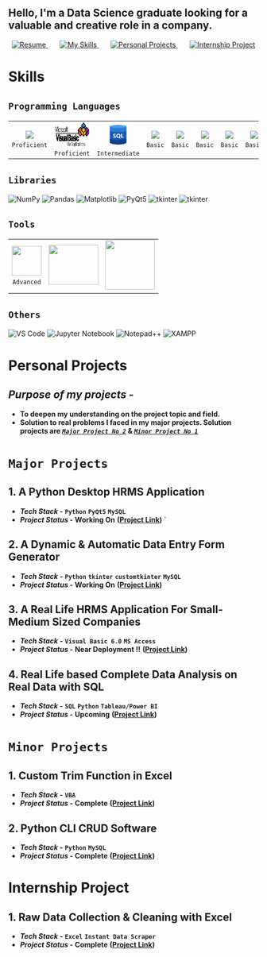 ## Hello, I'm a Data Science graduate looking for a valuable and creative role in a company.

<!--
*My active, finished and upcoming projects cover topics which are diverse but are not limited to the following:*
- Software development - 2 on-going projects
- VBA development for Excel - 1 complete project
- Independent package development (solution to a software development problem I faced)
- EDA with SQL - upcoming project
-->

<p align="center">
  
  <a href="https://drive.google.com/file/d/1pQv2Db72jQU3vt2wKG8MMa51Rr4s225i/view?usp=sharing" target="_blank">
    <img src="https://img.shields.io/badge/My%20Resume-03a13a?style=for-the-badge&logo=google-docs&logoColor=white&fontSize=30" alt="Resume" />
  </a> &nbsp;&nbsp;&nbsp;&nbsp;&nbsp; <!-- 02cf87 -->
  
  <a href="#programming-languages" target="_blank">
    <img src="https://img.shields.io/badge/My%20Skills-000000?style=for-the-badge&logoColor=white&fontSize=30" alt="My Skills" />
  </a> &nbsp;&nbsp;&nbsp;&nbsp;&nbsp;
  
  <a href="#personal-projects" target="_blank">
    <img src="https://img.shields.io/badge/Personal%20Projects-0495bd?style=for-the-badge&logo=github&logoColor=white&fontSize=30" alt="Personal Projects" />
  </a> &nbsp;&nbsp;&nbsp;&nbsp;&nbsp;
  
  <a href="#internship-project" target="_blank">
    <img src="https://img.shields.io/badge/Internship%20Project-0495bd?style=for-the-badge&logo=github&logoColor=white&fontSize=30" alt="Internship Project" />
  </a>
  
</p>

# Skills
## `Programming Languages`
<!--
<p>
| ![py](https://skillicons.dev/icons?i=py&theme=light) | `Proficient` |
|---|---|

&bull; <img src="https://skillicons.dev/icons?i=py&theme=light"> -> <code style="vertical-align: middle;">Proficient</code> &nbsp;
&bull; <img src="https://upload.wikimedia.org/wikipedia/commons/7/78/Microsoft_Visual_Basic_for_Applications_logo.svg" width="100" height="50" style="border: 1px solid black">
&bull; <img src="https://github.com/Satyaki-78/profile-config/blob/main/sql-icon.png" height=50>
&bull; <img src="https://skillicons.dev/icons?i=html&theme=light">
&bull; <img src="https://skillicons.dev/icons?i=css&theme=light">
&bull; <img src="https://skillicons.dev/icons?i=php&theme=light">
&bull; <img src="https://skillicons.dev/icons?i=cpp&theme=light">
&bull; <img src="https://skillicons.dev/icons?i=r&theme=light">
&bull; <img src="https://skillicons.dev/icons?i=c&theme=light">
</p>
-->
<table>
  <tr>
    <td align="center"> <!-- Python -->
      <img src="https://skillicons.dev/icons?i=py&theme=light"><br>
      <code>Proficient</code>
    </td>
    <td align="center"> <!-- VBA -->
      <img src="https://github.com/Satyaki-78/profile-config/blob/main/vba-logo-image-2.png" width="125" height="50"><br>
      <code>Proficient</code>
    </td>
    <td align="center"> <!-- SQL -->
      <img src="https://github.com/Satyaki-78/profile-config/blob/main/sql-icon.png" height="50"><br>
      <code>Intermediate</code>
    </td>
    <td align="center"> <!-- HTML -->
      <img src="https://skillicons.dev/icons?i=html&theme=light"><br>
      <code>Basic</code>
    </td>
    <td align="center"> <!-- CSS -->
      <img src="https://skillicons.dev/icons?i=css&theme=light"><br>
      <code>Basic</code>
    </td>
    <td align="center"> <!-- PHP -->
      <img src="https://skillicons.dev/icons?i=php&theme=light"><br>
      <code>Basic</code>
    </td>
    <td align="center"> <!-- C++ -->
      <img src="https://skillicons.dev/icons?i=cpp&theme=light"><br>
      <code>Basic</code>
    </td>
    <td align="center"> <!-- R -->
      <img src="https://skillicons.dev/icons?i=r&theme=light"><br>
      <code>Basic</code>
    </td>
    <td align="center"> <!-- C -->
      <img src="https://skillicons.dev/icons?i=c&theme=light"><br>
      <code>Basic</code>
    </td>
  </tr>
</table>

## `Libraries`

![NumPy](https://img.shields.io/badge/numpy-013243?style=for-the-badge&logo=numpy&logoColor=white)
![Pandas](https://img.shields.io/badge/pandas-150458?style=for-the-badge&logo=pandas&logoColor=white)
![Matplotlib](https://img.shields.io/badge/Matplotlib-4B8BBE?style=for-the-badge&logo=Matplotlib&logoColor=white)
![PyQt5](https://img.shields.io/badge/PyQt5-41CD52?style=for-the-badge&logo=qt&logoColor=white)
![tkinter](https://img.shields.io/badge/tkinter-grey?style=for-the-badge)
![tkinter](https://img.shields.io/badge/custom%20tkinter-029cff?style=for-the-badge)

## `Tools`
<table>
  <tr>
    <td align="center"> <!-- Excel -->
      <img src="https://mailmeteor.com/logos/assets/PNG/Microsoft_Office_Excel_Logo_512px.png" width="60" height="60">
      <br><code>Advanced</code>
    </td>
    <td align="center">
      <img src="https://www.simplilearn.com/ice9/free_resources_article_thumb/MySQL-Logo.wine.png" width="100" height="80">
    </td>
    <td align="center">
      <img src="https://encrypted-tbn0.gstatic.com/images?q=tbn:ANd9GcQ1oijKaUUDNIw2USLgwkLAeXnRe7iHhSKq4JZxDQ6xfMXD-P9W09gxBUQXN-omjTDXcxA" width="100" height="100">
    </td>
  </tr>
</table>


## `Others`
![VS Code](https://skillicons.dev/icons?i=vscode&theme=light)
![Jupyter Notebook](https://img.shields.io/badge/Jupyter%20Notebook-F37626?style=for-the-badge&logo=jupyter&logoColor=white)
![Notepad++](https://img.shields.io/badge/Notepad++-90E59A.svg?style=for-the-badge&logo=notepad%2b%2b&logoColor=black)
![XAMPP](https://img.shields.io/badge/XAMPP-FB7A24?style=for-the-badge&logo=xampp&logoColor=white)


# Personal Projects
## ***Purpose of my projects -***
- **To deepen my understanding on the project topic and field.**
- **Solution to real problems I faced in my major projects.
  Solution projects are ***[`Major Project No 2`](#2-a-dynamic--automatic-data-entry-form-generator)*** & ***[`Minor Project No 1`](#1-custom-trim-function-in-excel)*****

# `Major Projects`
## 1. A Python Desktop HRMS Application
   - ***Tech Stack -*** **`Python`** **`PyQt5`** **`MySQL`**
   - ***Project Status -*** **Working On**
   **([Project Link]())** `
   
## 2. A Dynamic & Automatic Data Entry Form Generator
   - ***Tech Stack -*** **`Python`** **`tkinter`** **`customtkinter`** **`MySQL`** 
   - ***Project Status -*** **Working On**
   **([Project Link]())**
   
## 3. A Real Life HRMS Application For Small-Medium Sized Companies
   - ***Tech Stack -*** **`Visual Basic 6.0`** **`MS Access`**  
   - ***Project Status -*** **Near Deployment !!**
   **([Project Link]())**

## 4. Real Life based Complete Data Analysis on Real Data with SQL
   - ***Tech Stack -*** **`SQL`** **`Python`** **`Tableau/Power BI`**  
   - ***Project Status -*** **Upcoming**
   **([Project Link]())**

# `Minor Projects`
## 1. Custom Trim Function in Excel
   - ***Tech Stack -*** **`VBA`**
   - ***Project Status -*** **Complete**
   **([Project Link](https://github.com/Satyaki-78/Excel_Custom_Trim_Function/blob/main/AnyTrim_Function))**

## 2. Python CLI CRUD Software
   - ***Tech Stack -*** **`Python`** **`MySQL`**
   - ***Project Status -*** **Complete**
   **([Project Link]())**

# Internship Project
## 1. Raw Data Collection & Cleaning with Excel
   - ***Tech Stack -*** **`Excel`** **`Instant Data Scraper`**
   - ***Project Status -*** **Complete**
   **([Project Link]())**

<!--
**Satyaki-78/Satyaki-78** is a ✨ _special_ ✨ repository because its `README.md` (this file) appears on your GitHub profile.

Here are some ideas to get you started:

- 🔭 I’m currently working on ...
- 🌱 I’m currently learning ...
- 👯 I’m looking to collaborate on ...
- 🤔 I’m looking for help with ...
- 💬 Ask me about ...
- 📫 How to reach me: ...
- 😄 Pronouns: ...
- ⚡ Fun fact: ...
-->
